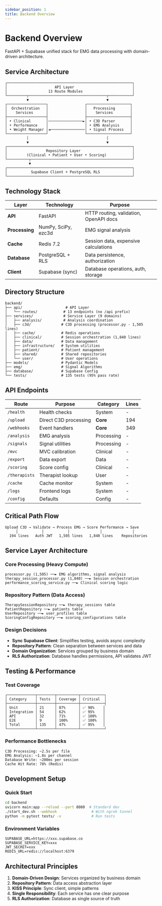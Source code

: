 ```yaml
---
sidebar_position: 1
title: Backend Overview
---
```


# Backend Overview

FastAPI + Supabase unified stack for EMG data processing with domain-driven architecture.

## Service Architecture

```
┌──────────────────────────────────────────────────────────┐
│                      API Layer                           │
│                   13 Route Modules                       │
└─────────┬────────────────────────────────────┬───────────┘
          ▼                                    ▼
┌──────────────────┐                 ┌────────────────────┐
│  Orchestration   │                 │   Processing       │
│    Services      │                 │    Services        │
├──────────────────┤                 ├────────────────────┤
│ • Clinical       │────────────────►│ • C3D Parser       │
│ • Performance    │                 │ • EMG Analysis     │
│ • Weight Manager │◄────────────────│ • Signal Process   │
└──────────────────┘                 └────────────────────┘
          │                                    │
          ▼                                    ▼
┌──────────────────────────────────────────────────────────┐
│                  Repository Layer                        │
│         (Clinical • Patient • User • Scoring)            │
└──────────┬───────────────────────────────────────────────┘
           ▼
┌──────────────────────────────────────────────────────────┐
│           Supabase Client + PostgreSQL RLS               │
└──────────────────────────────────────────────────────────┘
```

## Technology Stack

| Layer | Technology | Purpose |
|-------|------------|---------|
| **API** | FastAPI | HTTP routing, validation, OpenAPI docs |
| **Processing** | NumPy, SciPy, ezc3d | EMG signal analysis |
| **Cache** | Redis 7.2 | Session data, expensive calculations |
| **Database** | PostgreSQL + RLS | Data persistence, authorization |
| **Client** | Supabase (sync) | Database operations, auth, storage |

## Directory Structure

```
backend/
├── api/                    # API Layer
│   └── routes/            # 13 endpoints (no /api prefix)
├── services/              # Service Layer (9 domains)
│   ├── analysis/          # Analysis coordination
│   ├── c3d/              # C3D processing (processor.py - 1,505 lines)
│   ├── cache/            # Redis operations
│   ├── clinical/         # Session orchestration (1,840 lines)
│   ├── data/             # Data management
│   ├── infrastructure/   # System utilities
│   ├── patient/          # Patient management
│   ├── shared/           # Shared repositories
│   └── user/             # User operations
├── models/               # Pydantic Models
├── emg/                  # Signal Algorithms
├── database/             # Supabase Config
└── tests/                # 135 tests (95% pass rate)
```

## API Endpoints

| Route | Purpose | Category | Lines |
|-------|---------|----------|-------|
| `/health` | Health checks | System | - |
| `/upload` | Direct C3D processing | **Core** | 194 |
| `/webhooks` | Event handlers | **Core** | 349 |
| `/analysis` | EMG analysis | Processing | - |
| `/signals` | Signal utilities | Processing | - |
| `/mvc` | MVC calibration | Clinical | - |
| `/export` | Data export | Data | - |
| `/scoring` | Score config | Clinical | - |
| `/therapists` | Therapist lookup | User | - |
| `/cache` | Cache monitor | System | - |
| `/logs` | Frontend logs | System | - |
| `/config` | Defaults | Config | - |

## Critical Path Flow

```
Upload C3D → Validate → Process EMG → Score Performance → Save
     │           │           │              │              │
  194 lines   Auth JWT   1,505 lines   1,840 lines    Repositories
```

## Service Layer Architecture

### Core Processing (Heavy Compute)
```
processor.py (1,505) ──► EMG algorithms, signal analysis
therapy_session_processor.py (1,840) ──► Session orchestration
performance_scoring_service.py ──► Clinical scoring logic
```

### Repository Pattern (Data Access)
```
TherapySessionRepository ──► therapy_sessions table
PatientRepository ──► patients table  
UserRepository ──► user_profiles table
ScoringConfigRepository ──► scoring_configurations table
```

### Design Decisions
- **Sync Supabase Client**: Simplifies testing, avoids async complexity
- **Repository Pattern**: Clean separation between services and data
- **Domain Organization**: Services grouped by business domain
- **RLS Authorization**: Database handles permissions, API validates JWT

## Testing & Performance

### Test Coverage
```
┌─────────────┬────────┬──────────┬───────────┐
│ Category    │ Tests  │ Coverage │ Critical  │
├─────────────┼────────┼──────────┼───────────┤
│ Unit        │ 21     │ 87%      │ ✅ 98%    │
│ Integration │ 54     │ 62%      │ ✅ 95%    │
│ API         │ 32     │ 71%      │ ✅ 100%   │
│ E2E         │ 9      │ 100%     │ ✅ 100%   │
│ Total       │ 135    │ 47%      │ ✅ 95%    │
└─────────────┴────────┴──────────┴───────────┘
```

### Performance Bottlenecks
```
C3D Processing: ~2.5s per file
EMG Analysis: ~1.8s per channel
Database Write: ~200ms per session
Cache Hit Rate: 78% (Redis)
```

## Development Setup

### Quick Start
```bash
cd backend
uvicorn main:app --reload --port 8080  # Standard dev
./start_dev.sh --webhook                # With ngrok tunnel
python -m pytest tests/ -v              # Run tests
```

### Environment Variables
```env
SUPABASE_URL=https://xxx.supabase.co
SUPABASE_SERVICE_KEY=xxx
JWT_SECRET=xxx
REDIS_URL=redis://localhost:6379
```

## Architectural Principles

1. **Domain-Driven Design**: Services organized by business domain
2. **Repository Pattern**: Data access abstraction layer
3. **KISS Principle**: Sync client, simple patterns
4. **Single Responsibility**: Each service has one clear purpose
5. **RLS Authorization**: Database as single source of truth